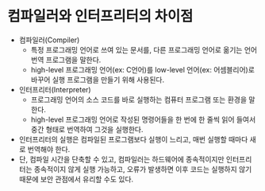 # 컴파일러와 인터프리터의 차이점
- 컴파일러(Compiler)
  - 특정 프로그래밍 언어로 쓰여 있는 문서를, 다른 프로그래밍 언어로 옮기는 언어 번역 프로그램을 말한다.
  - high-level 프로그래밍 언어(ex: C언어)를 low-level 언어(ex: 어셈블리어)로 바꾸어 실행 프로그램을 만들기 위해 사용된다.
- 인터프리터(Interpreter)
  - 프로그래밍 언어의 소스 코드를 바로 실행하는 컴퓨터 프로그램 또는 환경을 말한다.
  - high-level 프로그래밍 언어로 작성된 명령어들을 한 번에 한 줄씩 읽어 들여서 중간 형태로 번역하여 그것을 실행한다.
- 인터프리터의 실행은 컴파일된 프로그램보다 실행이 느리고, 매번 실행할 때마다 새로 번역해야 한다.
- 단, 컴파일 시간을 단축할 수 있고, 컴파일러는 하드웨어에 종속적이지만 인터프리터는 종속적이지 않게 실행 가능하고, 오류가 발생하면 이후 코드는 실행하지 않기 때문에 보안 관점에서 유리할 수도 있다.
